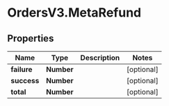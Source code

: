 # OrdersV3.MetaRefund

## Properties
Name | Type | Description | Notes
------------ | ------------- | ------------- | -------------
**failure** | **Number** |  | [optional] 
**success** | **Number** |  | [optional] 
**total** | **Number** |  | [optional] 
